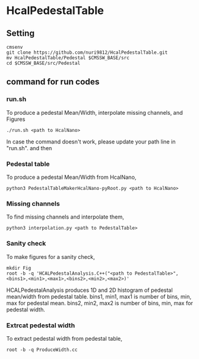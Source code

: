 # HcalPedestalTable
## Setting
```
cmsenv
git clone https://github.com/nuri9812/HcalPedestalTable.git
mv HcalPedestalTable/Pedestal $CMSSW_BASE/src
cd $CMSSW_BASE/src/Pedestal
```

## command for run codes
### run.sh
To produce a pedestal Mean/Width, interpolate missing channels, and Figures
```
./run.sh <path to HcalNano>
```
In case the command doesn't work, please update your path line in "run.sh". and then



### Pedestal table
To produce a pedestal Mean/Width from HcalNano,
```
python3 PedestalTableMakerHcalNano-pyRoot.py <path to HcalNano>
```

### Missing channels
To find missing channels and interpolate them,
```
python3 interpolation.py <path to PedestalTable>
```

### Sanity check
To make figures for a sanity check,
```
mkdir Fig
root -b -q 'HCALPedestalAnalysis.C++("<path to PedestalTable>", <bins1>,<min1>,<max1>,<bins2>,<min2>,<max2>)'
```
HCALPedestalAnalysis produces 1D and 2D histogram of pedestal mean/width from pedestal table.
bins1, min1, max1 is number of bins, min, max for pedestal mean.
bins2, min2, max2 is number of bins, min, max for pedestal width.

### Extrcat pedestal width
To extract pedestal width from pedestal table,
```
root -b -q ProduceWidth.cc
```

